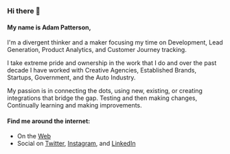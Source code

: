 ### Hi there 👋

#### My name is Adam Patterson,

I'm a divergent thinker and a maker focusing my time on Development, Lead Generation, Product Analytics, and Customer Journey tracking.

I take extreme pride and ownership in the work that I do and over the past decade I have worked with Creative Agencies, Established Brands, Startups, Government, and the Auto Industry.

My passion is in connecting the dots, using new, existing, or creating integrations that bridge the gap. Testing and then making changes, Continually learning and making improvements.

#### Find me around the internet: 
- On the <a href="https://github.com/adampatterson">Web</a>
- Social on <a href="https://twitter.com/adampatterson">Twitter</a>, <a href="https://www.instagram.com/adamapatterson/">Instagram</a>, and <a href="https://www.linkedin.com/in/adampatterson/">LinkedIn</a>

<!--
**adampatterson/adampatterson** is a ✨ _special_ ✨ repository because its `README.md` (this file) appears on your GitHub profile.

Here are some ideas to get you started:

- 🔭 I’m currently working on ...
- 🌱 I’m currently learning ...
- 👯 I’m looking to collaborate on ...
- 🤔 I’m looking for help with ...
- 💬 Ask me about ...
- 📫 How to reach me: ...
- 😄 Pronouns: ...
- ⚡ Fun fact: ...
-->
